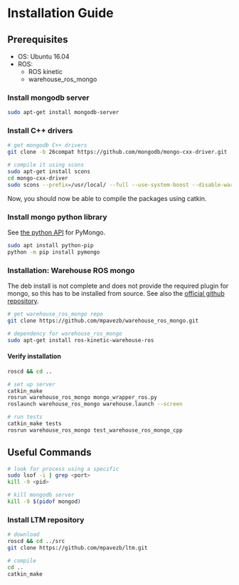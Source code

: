 # Installation Guide


## Prerequisites

- OS: Ubuntu 16.04
- ROS:
	- ROS kinetic
	- warehouse_ros_mongo 


### Install mongodb server

```bash
sudo apt-get install mongodb-server
```

### Install C++ drivers

```bash
# get mongodb C++ drivers
git clone -b 26compat https://github.com/mongodb/mongo-cxx-driver.git

# compile it using scons
sudo apt-get install scons
cd mongo-cxx-driver
sudo scons --prefix=/usr/local/ --full --use-system-boost --disable-warnings-as-errors
```

Now, you should now be able to compile the packages using catkin.


### Install mongo python library

See [the python API](https://api.mongodb.com/python/current/) for PyMongo.

```bash
sudo apt install python-pip
python -m pip install pymongo
```

### Installation: Warehouse ROS mongo

The deb install is not complete and does not provide the required plugin for mongo, so this has to be installed from source. See also the [official github repository](https://github.com/ros-planning/warehouse_ros_mongo).

```bash
# get warehouse_ros_mongo repo
git clone https://github.com/mpavezb/warehouse_ros_mongo.git

# dependency for warehouse_ros_mongo
sudo apt-get install ros-kinetic-warehouse-ros
```


#### Verify installation

```bash
roscd && cd ..

# set up server
catkin_make
rosrun warehouse_ros_mongo mongo_wrapper_ros.py
roslaunch warehouse_ros_mongo warehouse.launch --screen

# run tests
catkin_make tests
rosrun warehouse_ros_mongo test_warehouse_ros_mongo_cpp 
```

## Useful Commands

```bash
# look for process using a specific
sudo lsof -i | grep <port>
kill -9 <pid>

# kill mongodb server
kill -9 $(pidof mongod)
```

### Install LTM repository

```bash
# download
roscd && cd ../src
git clone https://github.com/mpavezb/ltm.git

# compile
cd .. 
catkin_make
```
